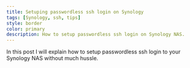 ```yaml
---
title: Setuping passwordless ssh login on Synology
tags: [Synology, ssh, tips]
style: border
color: primary
description: How to setup passwordless ssh login on Synology NAS.
---
```


In this post I will explain how to setup passwordless ssh login to your Synology NAS without much hussle. 

